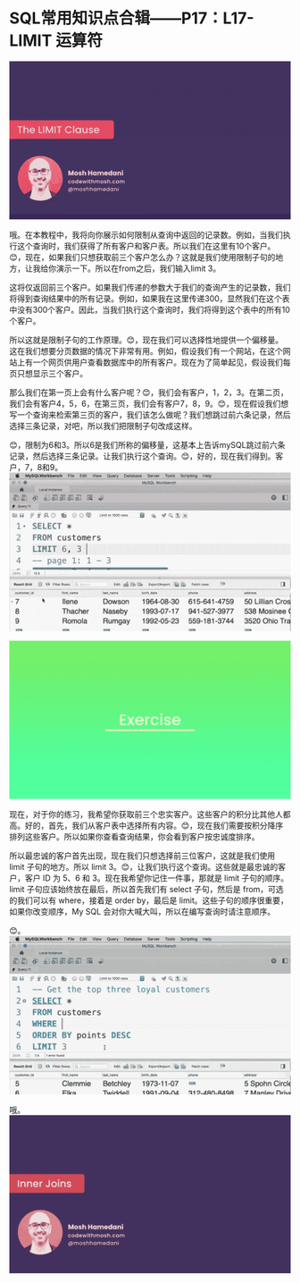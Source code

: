 # SQL常用知识点合辑——P17：L17- LIMIT 运算符 

![](img/9fdb6991c94c6629bfbb30c9e40830d4_0.png)

哦。在本教程中，我将向你展示如何限制从查询中返回的记录数。例如，当我们执行这个查询时，我们获得了所有客户和客户表。所以我们在这里有10个客户。😊，现在，如果我们只想获取前三个客户怎么办？这就是我们使用限制子句的地方，让我给你演示一下。所以在from之后，我们输入limit 3。

这将仅返回前三个客户。如果我们传递的参数大于我们的查询产生的记录数，我们将得到查询结果中的所有记录。例如，如果我在这里传递300，显然我们在这个表中没有300个客户。因此，当我们执行这个查询时，我们将得到这个表中的所有10个客户。

所以这就是限制子句的工作原理。😊，现在我们可以选择性地提供一个偏移量。这在我们想要分页数据的情况下非常有用。例如，假设我们有一个网站，在这个网站上有一个网页供用户查看数据库中的所有客户。现在为了简单起见，假设我们每页只想显示三个客户。

那么我们在第一页上会有什么客户呢？😊，我们会有客户，1，2，3。在第二页，我们会有客户4，5，6，在第三页，我们会有客户7，8，9。😊，现在假设我们想写一个查询来检索第三页的客户，我们该怎么做呢？我们想跳过前六条记录，然后选择三条记录，对吧，所以我们把限制子句改成这样。

😊，限制为6和3。所以6是我们所称的偏移量，这基本上告诉mySQL跳过前六条记录，然后选择三条记录。让我们执行这个查询。😊，好的，现在我们得到。客户，7，8和9。![](img/9fdb6991c94c6629bfbb30c9e40830d4_2.png)

![](img/9fdb6991c94c6629bfbb30c9e40830d4_3.png)

现在，对于你的练习，我希望你获取前三个忠实客户。这些客户的积分比其他人都高。好的，首先，我们从客户表中选择所有内容。😊，现在我们需要按积分降序排列这些客户。所以如果你查看查询结果，你会看到客户按忠诚度排序。

所以最忠诚的客户首先出现，现在我们只想选择前三位客户，这就是我们使用 limit 子句的地方。所以 limit 3。😊，让我们执行这个查询。这些就是最忠诚的客户，客户 ID 为 5、6 和 3。现在我希望你记住一件事，那就是 limit 子句的顺序。limit 子句应该始终放在最后，所以首先我们有 select 子句，然后是 from，可选的我们可以有 where，接着是 order by，最后是 limit。这些子句的顺序很重要，如果你改变顺序，My SQL 会对你大喊大叫，所以在编写查询时请注意顺序。

😊。![](img/9fdb6991c94c6629bfbb30c9e40830d4_5.png)

哦。![](img/9fdb6991c94c6629bfbb30c9e40830d4_7.png)
